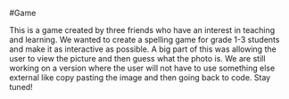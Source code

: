 #Game

This is a game created by three friends who have an interest in teaching and learning. We wanted to create a spelling game for grade 1-3 students and make it as interactive as possible. A big part of this was allowing the user to view the picture and then guess what the photo is. We are still working on a version where the user will not have to use something else external like copy pasting the image and then going back to code. Stay tuned! 
